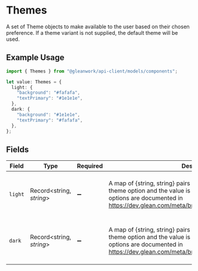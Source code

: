 # Themes

A set of Theme objects to make available to the user based on their chosen preference. If a theme variant is not supplied, the default theme will be used.

## Example Usage

```typescript
import { Themes } from "@gleanwork/api-client/models/components";

let value: Themes = {
  light: {
    "background": "#fafafa",
    "textPrimary": "#1e1e1e",
  },
  dark: {
    "background": "#1e1e1e",
    "textPrimary": "#fafafa",
  },
};
```

## Fields

| Field                                                                                                                                                                                                                    | Type                                                                                                                                                                                                                     | Required                                                                                                                                                                                                                 | Description                                                                                                                                                                                                              | Example                                                                                                                                                                                                                  |
| ------------------------------------------------------------------------------------------------------------------------------------------------------------------------------------------------------------------------ | ------------------------------------------------------------------------------------------------------------------------------------------------------------------------------------------------------------------------ | ------------------------------------------------------------------------------------------------------------------------------------------------------------------------------------------------------------------------ | ------------------------------------------------------------------------------------------------------------------------------------------------------------------------------------------------------------------------ | ------------------------------------------------------------------------------------------------------------------------------------------------------------------------------------------------------------------------ |
| `light`                                                                                                                                                                                                                  | Record<string, *string*>                                                                                                                                                                                                 | :heavy_minus_sign:                                                                                                                                                                                                       | A map of {string, string} pairs where the key represents a known theme option and the value is the CSS color to apply. Supported options are documented in https://dev.glean.com/meta/browser_api/interfaces/Theme.html. | {<br/>"background": "#fafafa",<br/>"textPrimary": "#1e1e1e"<br/>}                                                                                                                                                        |
| `dark`                                                                                                                                                                                                                   | Record<string, *string*>                                                                                                                                                                                                 | :heavy_minus_sign:                                                                                                                                                                                                       | A map of {string, string} pairs where the key represents a known theme option and the value is the CSS color to apply. Supported options are documented in https://dev.glean.com/meta/browser_api/interfaces/Theme.html. | {<br/>"background": "#fafafa",<br/>"textPrimary": "#1e1e1e"<br/>}                                                                                                                                                        |